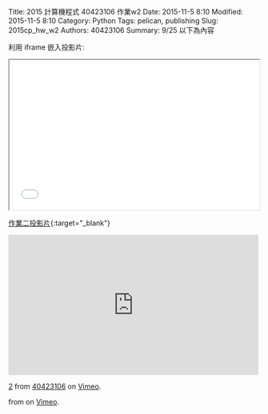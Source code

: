 Title: 2015 計算機程式 40423106 作業w2
Date: 2015-11-5 8:10
Modified: 2015-11-5 8:10
Category: Python
Tags: pelican, publishing
Slug: 2015cp_hw_w2
Authors: 40423106
Summary: 9/25
以下為內容

利用 iframe 嵌入投影片:

<iframe src="simplest2.html" width="500" height="300"></iframe>

[作業二投影片](simplest2.html){:target="_blank"}





<iframe src="https://player.vimeo.com/video/145765549" width="500" height="281" frameborder="0" webkitallowfullscreen mozallowfullscreen allowfullscreen></iframe> <p><a href="https://vimeo.com/145765549">2</a> from <a href="https://vimeo.com/user45854799">40423106</a> on <a href="https://vimeo.com">Vimeo</a>.</p> from <a href="https://vimeo.com/user24079973"></a> on <a href="https://vimeo.com">Vimeo</a>.</p>
